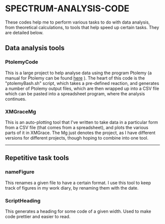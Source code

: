 # SPECTRUM-ANALYSIS-CODE
These codes help me to perform various tasks to do with data analysis, from theoretical calculations, to tools that help speed up certain tasks. They are detailed below.

## Data analysis tools
### PtolemyCode
This is a large project to help analyse data using the program Ptolemy (a manual for Ptolemy can be found [here](https://www.phy.anl.gov/theory/ptolemy/ptolemy_manual.pdf "Ptolemy Manual") ). The heart of this code is the "ptolemyBash.sh" script, which takes a pre-defined reaction, and generates a number of Ptolemy output files, which are then wrapped up into a CSV file which can be pasted into a spreadsheet program, where the analysis continues.

### XMGraceMg
This is an auto-plotting tool that I've written to take data in a particular form from a CSV file (that comes from a spreadsheet), and plots the various parts of it in XMGrace. The Mg just denotes the project, as I have different versions for different projects, though hoping to combine into one tool.

---

## Repetitive task tools
### nameFigure
This renames a given file to have a certain format. I use this tool to keep track of figures in my work diary, by renaming them with the date.

### ScriptHeading
This generates a heading for some code of a given width. Used to make code prettier and easier to read.
